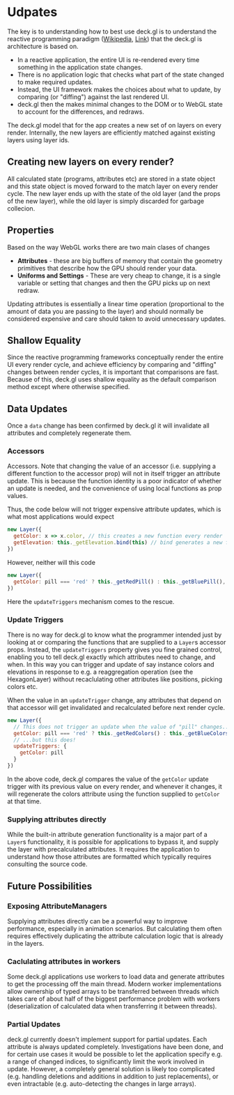 # Udpates


The key is to understanding how to best use deck.gl is to understand the reactive programming paradigm ([Wikipedia](https://en.wikipedia.org/wiki/Reactive_programming), [Link](https://gist.github.com/staltz/868e7e9bc2a7b8c1f754)) that the deck.gl is architecture is based on.

- In a reactive application, the entire UI is re-rendered every time something in the application state changes.
- There is no application logic that checks what part of the state changed to make required updates.
- Instead, the UI framework makes the choices about what to update, by comparing (or "diffing") against the last rendered UI.
- deck.gl then the makes minimal changes to the DOM or to WebGL state to account for the differences, and redraws.

The deck.gl model that for the app creates a new set of on layers on every render.
Internally, the new layers are efficiently matched against existing layers using layer ids.


## Creating new layers on every render?

All calculated state (programs, attributes etc) are stored in a state object and this state object is moved forward to the match layer on every render cycle.  The new layer ends up with the state of the old layer (and the props of the new layer), while the old layer is simply discarded for
garbage collecion.


## Properties

Based on the way WebGL works there are two main clases of changes

* **Attributes** - these are big buffers of memory that contain the geometry primitives that describe how the GPU should render your data.
* **Uniforms and Settings** - These are very cheap to change, it is a single variable or setting that changes and then the GPU picks up on next redraw.

Updating attributes is essentially a linear time operation (proportional to the amount of data you are passing to the layer) and should normally be considered expensive and care should taken to avoid unnecessary updates.


## Shallow Equality

Since the reactive programming frameworks conceptually render the entire UI every render cycle, and achieve efficiency by comparing and "diffing" changes between render cycles, it is important that comparisons are fast. Because of this, deck.gl uses shallow equality as the default comparison method except where otherwise specified.



## Data Updates

Once a `data` change has been confirmed by deck.gl it will invalidate all attributes and completely regenerate them.


### Accessors

Accessors. Note that changing the value of an accessor (i.e. supplying a different function to the accessor prop) will not in itself trigger an attribute update. This is because the function identity is a poor indicator of whether an update is needed, and the convenience of using local functions as prop values.

Thus, the code below will not trigger expensive attribute updates, which is what most applications would expect
```js
new Layer({
  getColor: x => x.color, // this creates a new function every render
  getElevation: this._getElevation.bind(this) // bind generates a new function every render
})
```

However, neither will this code
```js
new Layer({
  getColor: pill === 'red' ? this._getRedPill() : this._getBluePill(), // Does not trigger an attribute update!!!
})
```

Here the `updateTriggers` mechanism comes to the rescue.


### Update Triggers

There is no way for deck.gl to know what the programmer intended just by looking at or comparing the functions that are supplied to a `Layer`s accessor props. Instead, the `updateTriggers` property gives you fine grained control, enabling you to tell deck.gl exactly which attributes need to change, and when. In this way you can trigger and update of say instance colors and elevations in response to e.g. a reaggregation operation (see the HexagonLayer) without recaclulating other attributes like positions, picking colors etc.

When the value in an `updateTrigger` change, any attributes that depend on that accessor will get invalidated and recalculated before next render cycle.

```js
new Layer({
  // This does not trigger an update when the value of "pill" changes...
  getColor: pill === 'red' ? this._getRedColors() : this._getBlueColors(),
  // ...but this does!
  updateTriggers: {
  	getColor: pill
  }
})
```
In the above code, deck.gl compares the value of the `getColor` update trigger with its previous value on every render, and whenever it changes, it will regenerate the colors attribute using the function supplied to `getColor` at that time.


### Supplying attributes directly

While the built-in attribute generation functionality is a major part of a `Layer`s functionality, it is possible for applications to bypass it, and supply the layer with precalculated attributes. It requires the application to understand how those attributes are formatted which typically requires consulting the source code.


## Future Possibilities


### Exposing AttributeManagers

Supplying attributes directly can be a powerful way to improve performance, especially in animation scenarios. But calculating them often requires effectively duplicating the attribute calculation logic that is already in the layers.


### Caclulating attributes in workers

Some deck.gl applications use workers to load data and generate attributes to get the processing off the main thread. Modern worker implementations allow ownership of typed arrays to be transferred between threads which takes care of about half of the biggest performance problem with workers (deserialization of calculated data when transferring it between threads).


### Partial Updates

deck.gl currently doesn't implement support for partial updates. Each attribute is always updated completely. Investigations have been done, and for certain use cases it would be possible to let the application specify e.g. a range of changed indices, to significantly limit the work involved in update. However, a completely general solution is likely too complicated (e.g. handling deletions and additions in addition to just replacements), or even intractable (e.g. auto-detecting the changes in large arrays).


